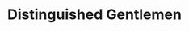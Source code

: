 ---
title: "Distinguished Gentlemen"
url: /north-highlands/distinguished-gentlemen/
shop: clothes
---